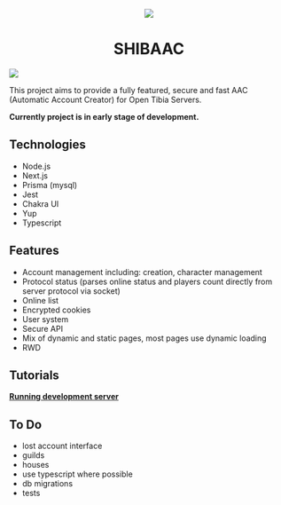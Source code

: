 <p align="center">
  <img src="./public/images/header.png">
</p>

<h1 align="center">SHIBAAC</h1>

<a href="https://codecov.io/gh/nekiro/shibaac">
  <img src="https://codecov.io/gh/nekiro/shibaac/branch/master/graph/badge.svg?token=LDXR6UDS55"/>
</a>

This project aims to provide a fully featured, secure and fast AAC (Automatic Account Creator) for Open Tibia Servers.

<b>Currently project is in early stage of development.</b>

## Technologies

- Node.js
- Next.js
- Prisma (mysql)
- Jest
- Chakra UI
- Yup
- Typescript

## Features

- Account management including: creation, character management
- Protocol status (parses online status and players count directly from server protocol via socket)
- Online list
- Encrypted cookies
- User system
- Secure API
- Mix of dynamic and static pages, most pages use dynamic loading
- RWD

## Tutorials

**[Running development server](https://github.com/nekiro/SHIBAac/wiki#-how-to-use)**

## To Do

- lost account interface
- guilds
- houses
- use typescript where possible
- db migrations
- tests

